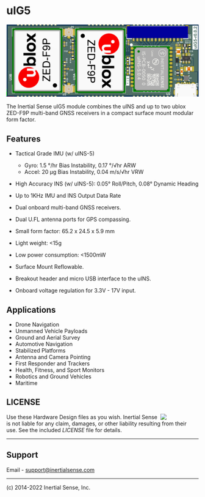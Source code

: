 # uIG5

![uIG5](Images/uIG5_top.png)

The Inertial Sense uIG5 module combines the uINS and up to two ublox ZED-F9P multi-band GNSS receivers in a compact surface mount modular form factor. 

## Features

- Tactical Grade IMU (w/ uINS-5)
  - Gyro: 1.5 °/hr Bias Instability, 0.17 °/√hr ARW
  - Accel: 20 μg Bias Instability, 0.04 m/s/√hr VRW

- High Accuracy INS (w/ uINS-5):  0.05° Roll/Pitch, 0.08° Dynamic Heading
- Up to 1KHz IMU and INS Output Data Rate
- Dual onboard multi-band GNSS receivers. 
- Dual U.FL antenna ports for GPS compassing.
- Small form factor:  65.2 x 24.5 x 5.9 mm
- Light weight: <15g
- Low power consumption:  <1500mW
- Surface Mount Reflowable.
- Breakout header and micro USB interface to the uINS.
- Onboard voltage regulation for 3.3V - 17V input. 

## Applications

- Drone Navigation
- Unmanned Vehicle Payloads
- Ground and Aerial Survey
- Automotive Navigation
- Stabilized Platforms
- Antenna and Camera Pointing
- First Responder and Trackers
- Health, Fitness, and Sport Monitors
- Robotics and Ground Vehicles
- Maritime


## LICENSE

<img src="https://www.oshwa.org/wp-content/uploads/2014/03/oshw-logo.svg" width="100" align="right" />

Use these Hardware Design files as you wish.  Inertial Sense is not liable for any claim, damages, or other liability resulting from their use.  See the included *LICENSE* file for details.

------

## Support

Email - support@inertialsense.com

------

(c) 2014-2022 Inertial Sense, Inc.
